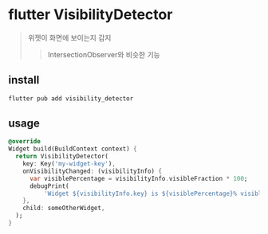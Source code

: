 # flutter VisibilityDetector

> 위젯이 화면에 보이는지 감지
>
> > IntersectionObserver와 비슷한 기능

## install

```sh
flutter pub add visibility_detector
```

## usage

```dart
@override
Widget build(BuildContext context) {
  return VisibilityDetector(
    key: Key('my-widget-key'),
    onVisibilityChanged: (visibilityInfo) {
      var visiblePercentage = visibilityInfo.visibleFraction * 100;
      debugPrint(
          'Widget ${visibilityInfo.key} is ${visiblePercentage}% visible');
    },
    child: someOtherWidget,
  );
}
```
